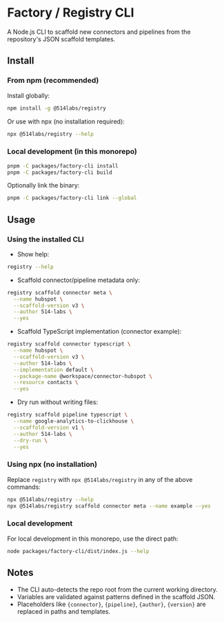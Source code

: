 # Factory / Registry CLI

A Node.js CLI to scaffold new connectors and pipelines from the repository's JSON scaffold templates.

## Install

### From npm (recommended)

Install globally:

```bash
npm install -g @514labs/registry
```

Or use with npx (no installation required):

```bash
npx @514labs/registry --help
```

### Local development (in this monorepo)

```bash
pnpm -C packages/factory-cli install
pnpm -C packages/factory-cli build
```

Optionally link the binary:

```bash
pnpm -C packages/factory-cli link --global
```

## Usage

### Using the installed CLI

- Show help:

```bash
registry --help
```

- Scaffold connector/pipeline metadata only:

```bash
registry scaffold connector meta \
  --name hubspot \
  --scaffold-version v3 \
  --author 514-labs \
  --yes
```

- Scaffold TypeScript implementation (connector example):

```bash
registry scaffold connector typescript \
  --name hubspot \
  --scaffold-version v3 \
  --author 514-labs \
  --implementation default \
  --package-name @workspace/connector-hubspot \
  --resource contacts \
  --yes
```

- Dry run without writing files:

```bash
registry scaffold pipeline typescript \
  --name google-analytics-to-clickhouse \
  --scaffold-version v1 \
  --author 514-labs \
  --dry-run \
  --yes
```

### Using npx (no installation)

Replace `registry` with `npx @514labs/registry` in any of the above commands:

```bash
npx @514labs/registry --help
npx @514labs/registry scaffold connector meta --name example --yes
```

### Local development

For local development in this monorepo, use the direct path:

```bash
node packages/factory-cli/dist/index.js --help
```

## Notes

- The CLI auto-detects the repo root from the current working directory.
- Variables are validated against patterns defined in the scaffold JSON.
- Placeholders like `{connector}`, `{pipeline}`, `{author}`, `{version}` are replaced in paths and templates.